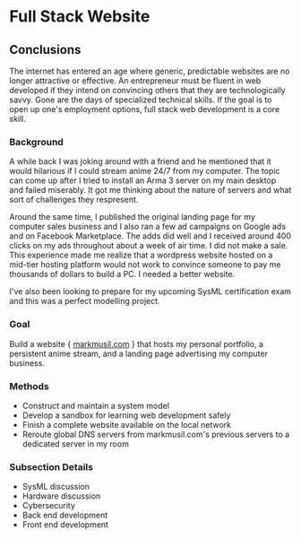  Full Stack Website
===========
## Conclusions
The internet has entered an age where generic, predictable websites are no longer attractive or effective. An entrepreneur must be fluent in web developed if they intend on convincing others that they are technologically savvy. Gone are the days of specialized technical skills. If the goal is to open up one's employment options, full stack web development is a core skill. 

### Background

A while back I was joking around with a friend and he mentioned that it would hilarious if I could stream anime 24/7 from my computer. The topic can come up after I tried to install an Arma 3 server on my main desktop and failed miserably. It got me thinking about the nature of servers and what sort of challenges they respresent. 

Around the same time, I published the original landing page for my computer sales business and I also ran a few ad campaigns on Google ads and on Facebook Marketplace. The adds did well and I received around 400 clicks on my ads throughout about a week of air time. I did not make a sale. This experience made me realize that a wordpress website hosted on a mid-tier hosting platform would not work to convince someone to pay me thousands of dollars to build a PC. I needed a better website. 

I've also been looking to prepare for my upcoming SysML certification exam and this was a perfect modelling project. 

### Goal

Build a website { [markmusil.com](markmusil.com) } that hosts my personal portfolio, a persistent anime stream, and a landing page advertising my computer business. 

### Methods
* Construct and maintain a system model
* Develop a sandbox for learning web development safely
* Finish a complete website available on the local network
* Reroute global DNS servers from markmusil.com's previous servers to a dedicated server in my room

### Subsection Details
* SysML discussion
* Hardware discussion
* Cybersecurity
* Back end development
* Front end development
